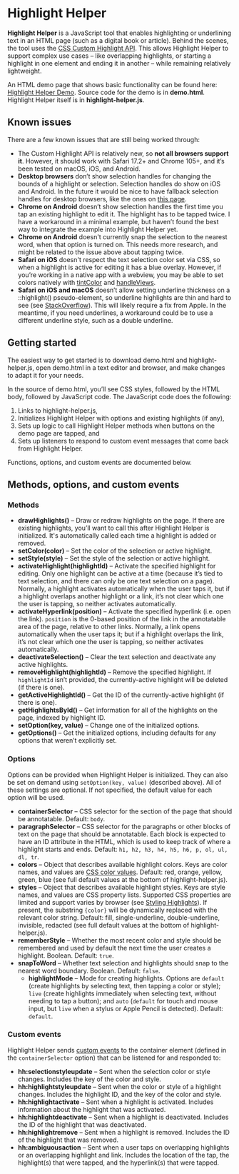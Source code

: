# Highlight Helper

**Highlight Helper** is a JavaScript tool that enables highlighting or underlining text in an HTML page (such as a digital book or article). Behind the scenes, the tool uses the [CSS Custom Highlight API](https://developer.mozilla.org/en-US/docs/Web/API/CSS_Custom_Highlight_API). This allows Highlight Helper to support complex use cases – like overlapping highlights, or starting a highlight in one element and ending it in another – while remaining relatively lightweight.

An HTML demo page that shows basic functionality can be found here: [Highlight Helper Demo](https://samuelbradshaw.github.io/highlight-helper-js/demo.html). Source code for the demo is in **demo.html**. Highlight Helper itself is in **highlight-helper.js**.


## Known issues

There are a few known issues that are still being worked through:

- The Custom Highlight API is relatively new, so **not all browsers support it**. However, it should work with Safari 17.2+ and Chrome 105+, and it’s been tested on macOS, iOS, and Android.
- **Desktop browsers** don’t show selection handles for changing the bounds of a highlight or selection. Selection handles do show on iOS and Android. In the future it would be nice to have fallback selection handles for desktop browsers, like the ones on [this page](https://www.churchofjesuschrist.org/study/scriptures/bofm/1-ne/1?lang=eng).
- **Chrome on Android** doesn’t show selection handles the first time you tap an existing highlight to edit it. The highlight has to be tapped twice. I have a workaround in a minimal example, but haven’t found the best way to integrate the example into Highlight Helper yet.
- **Chrome on Android** doesn't currently snap the selection to the nearest word, when that option is turned on. This needs more research, and might be related to the issue above about tapping twice.
- **Safari on iOS** doesn't respect the text selection color set via CSS, so when a highlight is active for editing it has a blue overlay. However, if you’re working in a native app with a webview, you may be able to set colors natively with [tintColor](https://stackoverflow.com/a/60510743/1349044) and [handleViews](https://developer.apple.com/documentation/uikit/uitextselectiondisplayinteraction/4195470-handleviews).
- **Safari on iOS and macOS** doesn’t allow setting underline thickness on a ::highlight() pseudo-element, so underline highlights are thin and hard to see (see [StackOverflow](https://stackoverflow.com/q/79060854/1349044)). This will likely require a fix from Apple. In the meantime, if you need underlines, a workaround could be to use a different underline style, such as a double underline.


## Getting started

The easiest way to get started is to download demo.html and highlight-helper.js, open demo.html in a text editor and browser, and make changes to adapt it for your needs.

In the source of demo.html, you’ll see CSS styles, followed by the HTML body, followed by JavaScript code. The JavaScript code does the following:
1. Links to highlight-helper.js,
2. Initializes Highlight Helper with options and existing highlights (if any),
3. Sets up logic to call Highlight Helper methods when buttons on the demo page are tapped, and
4. Sets up listeners to respond to custom event messages that come back from Highlight Helper.

Functions, options, and custom events are documented below.


## Methods, options, and custom events

### Methods

- **drawHighlights()** – Draw or redraw highlights on the page. If there are existing highlights, you’ll want to call this after Highlight Helper is initialized. It's automatically called each time a highlight is added or removed.
- **setColor(color)** – Set the color of the selection or active highlight.
- **setStyle(style)** – Set the style of the selection or active highlight.
- **activateHighlight(highlightId)** – Activate the specified highlight for editing. Only one highlight can be active at a time (because it’s tied to text selection, and there can only be one text selection on a page). Normally, a highlight activates automatically when the user taps it, but if a highlight overlaps another highlight or a link, it’s not clear which one the user is tapping, so neither activates automatically.
- **activateHyperlink(position)** – Activate the specified hyperlink (i.e. open the link). `position` is the 0-based position of the link in the annotatable area of the page, relative to other links. Normally, a link opens automatically when the user taps it; but if a highlight overlaps the link, it’s not clear which one the user is tapping, so neither activates automatically.
- **deactivateSelection()** – Clear the text selection and deactivate any active highlights.
- **removeHighlight(highlightId)** – Remove the specified highlight. If `highlightId` isn’t provided, the currently-active highlight will be deleted (if there is one).
- **getActiveHighlightId()** – Get the ID of the currently-active highlight (if there is one).
- **getHighlightsById()** – Get information for all of the highlights on the page, indexed by highlight ID.
- **setOption(key, value)** – Change one of the initialized options.
- **getOptions()** – Get the initialized options, including defaults for any options that weren’t explicitly set.


### Options

Options can be provided when Highlight Helper is initialized. They can also be set on demand using `setOption(key, value)` (described above). All of these settings are optional. If not specified, the default value for each option will be used.

- **containerSelector** – CSS selector for the section of the page that should be annotatable. Default: `body`.
- **paragraphSelector** – CSS selector for the paragraphs or other blocks of text on the page that should be annotatable. Each block is expected to have an ID attribute in the HTML, which is used to keep track of where a highlight starts and ends. Default: `h1, h2, h3, h4, h5, h6, p, ol, ul, dl, tr`.
- **colors** – Object that describes available highlight colors. Keys are color names, and values are [CSS color values](https://developer.mozilla.org/en-US/docs/Web/CSS/color_value). Default: red, orange, yellow, green, blue (see full default values at the bottom of highlight-helper.js).
- **styles** – Object that describes available highlight styles. Keys are style names, and values are CSS property lists. Supported CSS properties are limited and support varies by browser (see [Styling Highlights](https://www.w3.org/TR/css-pseudo-4/#highlight-styling)). If present, the substring `{color}` will be dynamically replaced with the relevant color string. Default: fill, single-underline, double-underline, invisible, redacted (see full default values at the bottom of highlight-helper.js).
- **rememberStyle** – Whether the most recent color and style should be remembered and used by default the next time the user creates a highlight. Boolean. Default: `true`.
- **snapToWord** – Whether text selection and highlights should snap to the nearest word boundary. Boolean. Default: `false`.
  - **highlightMode** – Mode for creating highlights. Options are `default` (create highlights by selecting text, then tapping a color or style); `live` (create highlights immediately when selecting text, without needing to tap a button); and `auto` (`default` for touch and mouse input, but `live` when a stylus or Apple Pencil is detected). Default: `default`.


### Custom events

Highlight Helper sends [custom events](https://developer.mozilla.org/en-US/docs/Web/Events/Creating_and_triggering_events) to the container element (defined in the `containerSelector` option) that can be listened for and responded to:

- **hh:selectionstyleupdate** – Sent when the selection color or style changes. Includes the key of the color and style.
- **hh:highlightstyleupdate** – Sent when the color or style of a highlight changes. Includes the highlight ID, and the key of the color and style.
- **hh:highlightactivate** – Sent when a highlight is activated. Includes information about the highlight that was activated.
- **hh:highlightdeactivate** – Sent when a highlight is deactivated. Includes the ID of the highlight that was deactivated.
- **hh:highlightremove** – Sent when a highlight is removed. Includes the ID of the highlight that was removed.
- **hh:ambiguousaction** – Sent when a user taps on overlapping highlights or an overlapping highlight and link. Includes the location of the tap, the highlight(s) that were tapped, and the hyperlink(s) that were tapped.
